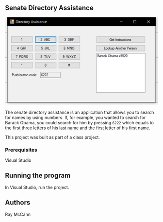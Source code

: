 ## Senate Directory Assistance
![Senate Directory Assistance screenshot](https://github.com/rmcc3/SenateDirectoryAssistance/blob/master/ss.png?raw=true)

The senate directory assistance is an application that allows you to search for names by using numbers. If, for example, you wanted to search for Barack Obama, you could search for him by pressing `6222` which equals to the first three letters of his last name and the first letter of his first name.

This project was built as part of a class project.

### Prerequisites
Visual Studio

## Running the program
In Visual Studio, run the project.

## Authors
Ray McCann
